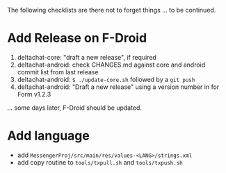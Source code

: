
The following checklists are there not to forget things ... to be continued.

# Add Release on F-Droid

1. deltachat-core: "draft a new release", if required
2. deltachat-android: check CHANGES.md against core and android commit list from last release
3. deltachat-android: `$ ./update-core.sh` followed by a `git push`
4. deltachat-android: "Draft a new release" using a version number in for Form v1.2.3

... some days later, F-Droid should be updated.

# Add language

- add `MessengerProj/src/main/res/values-<LANG>/strings.xml`
- add copy routine to `tools/txpull.sh` and `tools/txpush.sh`


